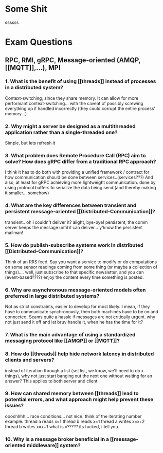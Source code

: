 # Some Shit
ssssss


# Exam Questions
## RPC, RMI, gRPC, Message-oriented (AMQP, [[MQTT]],...), MPI

### 1. What is the benefit of using [[threads]] instead of processes in a distributed system?
Context-switching, since they share memory. It can allow for more performant context-switching... with the caveat of possibly screwing everything op if handled incorrectly (they could corrupt the entire process' memory...)
### 2. Why might a server be designed as a multithreaded application rather than a single-threaded one?
Simple, but lets refresh it
### 3. What problem does Remote Procedure Call (RPC) aim to solve? How does gRPC differ from a traditional RPC approach?
I think it has to do both with providing a unified framework / contract for how communication should be done between services..(services???) And also, at least for gRPC achieving more lightweight communication. done by using protocol buffers to serialize the data being send (and thereby making it smaller... somehow)
### 4. What are the key differences between transient and persistent message-oriented [[Distributed-Communication]]?
transient.. oh i couldn't deliver it? aiight, bye-bye!
persistent, the comm server keeps the message until it can deliver... y'know the persistent mailman!
### 5. How do publish-subscribe systems work in distributed [[Distributed-Communication]]?
Think of an RRS feed. Say you want a service to modify or do computations on some sensor readings coming from some thing (or maybe a collection of things).... well, just subscribe to that specific newsletter, and you can (event-based????) enjoy the content every time something is posted.
### 6. Why are asynchronous message-oriented models often preferred in large distributed systems?
Not as strict constraints, easier to develop for most likely. I mean, if they have to communicate synchronously, then both machines have to be on and connected. Seams quite a hassle if messages are not critically urgent. why not just send it off and let bruv handle it, when he has the time for it?
### 7. What is the main advantage of using a standardized messaging protocol like [[AMQP]] or [[MQTT]]?

### 8. How do [[threads]] help hide network latency in distributed clients and servers? 
instead of iteration through a list (set list, we know, we'll need to do x things), why not just start banging out the next one without waiting for an answer? This applies to both server and client

### 9. How can shared memory between [[threads]] lead to potential errors, and what approach might help prevent these issues?
oooohhhh... race conditions... not nice. think of the iterating number example.
thread a reads x=1
thread b reads x=1
thread a writes x=x+2
thread b writes x=x+1
what is x????? its fucked, i tell you.
### 10. Why is a message broker beneficial in a [[message-oriented middleware]] system?


